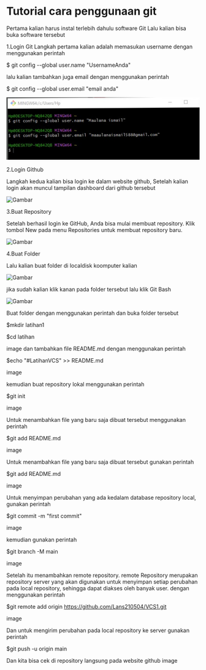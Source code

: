 # Tutorial cara penggunaan git

Pertama kalian harus instal terlebih dahulu software Git Lalu kalian bisa buka software tersebut

1.Login Git
Langkah pertama kalian adalah memasukan username dengan menggunakan perintah

$ git config --global user.name "UsernameAnda"

lalu kalian tambahkan juga email dengan menggunakan perintah

$ git config --global user.email "email anda"


![Gambar](screenshot/ss1.png)


2.Login Github

Langkah kedua kalian bisa login ke dalam website github, Setelah kalian login akan muncul tampilan dashboard dari github tersebut



![Gambar](screenshot/ss3.png)


3.Buat Repository

Setelah berhasil login ke GitHub, Anda bisa mulai membuat repository. Klik tombol New pada menu Repositories untuk membuat repository baru.



![Gambar](screenshot/ss4.png)


4.Buat Folder

Lalu kalian buat folder di localdisk koomputer kalian


![Gambar](screenshot/ss5.png)

jika sudah kalian klik kanan pada folder tersebut lalu klik Git Bash


![Gambar](screenshot/ss7.png)

Buat folder dengan menggunakan perintah dan buka folder tersebut

$mkdir latihan1

$cd latihan

image
dan tambahkan file README.md dengan menggunakan perintah

$echo "#LatihanVCS" >> README.md

image

kemudian buat repository lokal menggunakan perintah

$git init

image

Untuk menambahkan file yang baru saja dibuat tersebut menggunakan perintah

$git add README.md

image

Untuk menambahkan file yang baru saja dibuat tersebut gunakan perintah

$git add README.md

image

Untuk menyimpan perubahan yang ada kedalam database repository local, gunakan perintah

$git commit -m "first commit"

image

kemudian gunakan perintah

$git branch -M main

image

Setelah itu menambahkan remote repository. remote Repository merupakan repository server yang akan digunakan untuk menyimpan setiap perubahan pada local repository, sehingga dapat diakses oleh banyak user. dengan menggunakan perintah

$git remote add origin https://github.com/Lans210504/VCS1.git

image

Dan untuk mengirim perubahan pada local repository ke server gunakan perintah

$git push -u origin main

Dan kita bisa cek di repository langsung pada website github image




